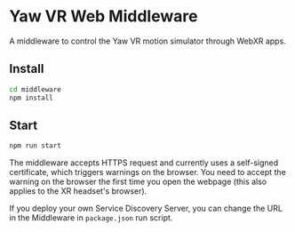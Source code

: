 # Yaw VR Web Middleware

A middleware to control the Yaw VR motion simulator through WebXR apps.

## Install
```bash
cd middleware
npm install
```

## Start
```bash
npm run start
```

The middleware accepts HTTPS request and currently uses a self-signed certificate, which triggers warnings on the browser. You need to accept the warning on the browser the first time you open the webpage (this also applies to the XR headset's browser).

If you deploy your own Service Discovery Server, you can change the URL in the Middleware in `package.json` run script.